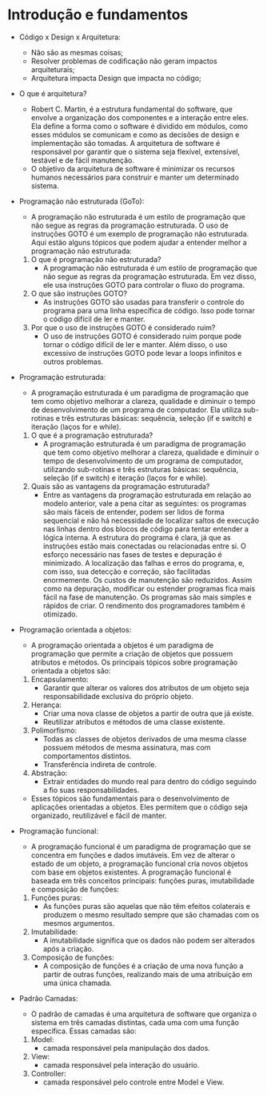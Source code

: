 # Introdução e fundamentos

- Código x Design x Arquitetura:
    - Não são as mesmas coisas;
    - Resolver problemas de codificação não geram impactos arquiteturais;
    - Arquitetura impacta Design que impacta no código;

- O que é arquitetura?
    - Robert C. Martin, é a estrutura fundamental do software, que envolve a organização dos componentes e a interação entre eles. Ela define a forma como o software é dividido em módulos, como esses módulos se comunicam e como as decisões de design e implementação são tomadas. A arquitetura de software é responsável por garantir que o sistema seja flexível, extensível, testável e de fácil manutenção.
    - O objetivo da arquitetura de software é minimizar os recursos humanos necessários para construir e manter um determinado sistema.

- Programação não estruturada (GoTo):
    - A programação não estruturada é um estilo de programação que não segue as regras da programação estruturada. O uso de instruções GOTO é um exemplo de programação não estruturada. Aqui estão alguns tópicos que podem ajudar a entender melhor a programação não estruturada:
    1. O que é programação não estruturada? 
        -  A programação não estruturada é um estilo de programação que não segue as regras da programação estruturada. Em vez disso, ele usa instruções GOTO para controlar o fluxo do programa.
    2. O que são instruções GOTO? 
        - As instruções GOTO são usadas para transferir o controle do programa para uma linha específica de código. Isso pode tornar o código difícil de ler e manter.
    3. Por que o uso de instruções GOTO é considerado ruim? 
        - O uso de instruções GOTO é considerado ruim porque pode tornar o código difícil de ler e manter. Além disso, o uso excessivo de instruções GOTO pode levar a loops infinitos e outros problemas.

- Programação estruturada:
    - A programação estruturada é um paradigma de programação que tem como objetivo melhorar a clareza, qualidade e diminuir o tempo de desenvolvimento de um programa de computador. Ela utiliza sub-rotinas e três estruturas básicas: sequência, seleção (if e switch) e iteração (laços for e while).
    1. O que é a programação estruturada? 
        - A programação estruturada é um paradigma de programação que tem como objetivo melhorar a clareza, qualidade e diminuir o tempo de desenvolvimento de um programa de computador, utilizando sub-rotinas e três estruturas básicas: sequência, seleção (if e switch) e iteração (laços for e while).
    2. Quais são as vantagens da programação estruturada? 
        - Entre as vantagens da programação estruturada em relação ao modelo anterior, vale a pena citar as seguintes: os programas são mais fáceis de entender, podem ser lidos de forma sequencial e não há necessidade de localizar saltos de execução nas linhas dentro dos blocos de código para tentar entender a lógica interna. A estrutura do programa é clara, já que as instruções estão mais conectadas ou relacionadas entre si. O esforço necessário nas fases de testes e depuração é minimizado. A localização das falhas e erros do programa, e, com isso, sua detecção e correção, são facilitadas enormemente. Os custos de manutenção são reduzidos. Assim como na depuração, modificar ou estender programas fica mais fácil na fase de manutenção. Os programas são mais simples e rápidos de criar. O rendimento dos programadores também é otimizado.

- Programação orientada a objetos:
    - A programação orientada a objetos é um paradigma de programação que permite a criação de objetos que possuem atributos e métodos. Os principais tópicos sobre programação orientada a objetos são:
    1. Encapsulamento: 
        - Garantir que alterar os valores dos atributos de um objeto seja responsabilidade exclusiva do próprio objeto.
    2. Herança: 
        - Criar uma nova classe de objetos a partir de outra que já existe.
        - Reutilizar atributos e métodos de uma classe existente.
    3. Polimorfismo: 
        - Todas as classes de objetos derivados de uma mesma classe possuem métodos de mesma assinatura, mas com comportamentos distintos.
        - Transferência indireta de controle.
    4. Abstração: 
        - Extrair entidades do mundo real para dentro do código seguindo a fio suas responsabilidades.

    - Esses tópicos são fundamentais para o desenvolvimento de aplicações orientadas a objetos. Eles permitem que o código seja organizado, reutilizável e fácil de manter.

- Programação funcional:
    - A programação funcional é um paradigma de programação que se concentra em funções e dados imutáveis. Em vez de alterar o estado de um objeto, a programação funcional cria novos objetos com base em objetos existentes. A programação funcional é baseada em três conceitos principais: funções puras, imutabilidade e composição de funções:
    1. Funções puras:
        - As funções puras são aquelas que não têm efeitos colaterais e produzem o mesmo resultado sempre que são chamadas com os mesmos argumentos.
    2. Imutabilidade:
        - A imutabilidade significa que os dados não podem ser alterados após a criação.
    3. Composição de funções:
        -  A composição de funções é a criação de uma nova função a partir de outras funções, realizando mais de uma atribuição em uma única chamada.

- Padrão Camadas:
    - O padrão de camadas é uma arquitetura de software que organiza o sistema em três camadas distintas, cada uma com uma função específica. Essas camadas são:

    1. Model: 
        - camada responsável pela manipulação dos dados.
    2. View: 
        - camada responsável pela interação do usuário.
    3. Controller: 
        - camada responsável pelo controle entre Model e View.